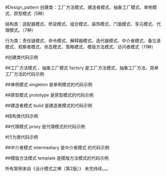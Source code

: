 #Design_pattern
创建类：工厂方法模式、建造者模式、抽象工厂模式、单例模式、原型模式（5种）

结构类：适配器模式、桥梁模式、组合模式、装饰模式、门面模式、享元模式、代理模式。（7种）

行为类：责任链模式、命令模式、解释器模式、迭代器模式、中介者模式、备忘录模式、观察者模式、状态模式、策略模式、模版方法模式、访问者模式（11种）


#创建类代码示例

##工厂方法模式 、抽象工厂模式
factory 是工厂方法模式、抽象工厂方法、简单工厂方法的代码示例

##单例模式
singleton 是单例模式的代码示例

##原型模式
prototype 是原型模式的代码示例

##建造者模式
bulid 是建造者模式的代码示例

#结构类代码示例

##代理模式
proxy 是代理模式的代码示例

#行为类代码示例

##中介者模式
intermediary 是中介者模式 的代码示例

##模版方法模式
template 是模版方法模式的代码示例




所有案例来自《设计模式之禅（第2版）》
未完待续。。。

